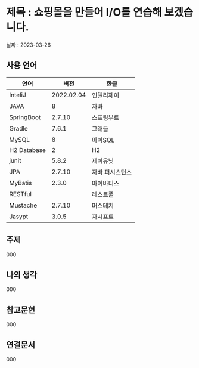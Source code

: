 # 제목 : 쇼핑몰을 만들어 I/O를 연습해 보겠습니다.
날짜 : 2023-03-26

## 사용 언어
|언어|버전|한글|
|-|-|-|
|InteliJ|2022.02.04|인텔리제이|
|JAVA|8|자바|
|SpringBoot|2.7.10|스프링부트|
|Gradle|7.6.1|그래들|
|MySQL|8|마이SQL|
|H2 Database|2|H2|
|junit|5.8.2|제이유닛|
|JPA|2.7.10|자바 퍼시스턴스|
|MyBatis|2.3.0|마이바티스|
|RESTful||레스트풀|
|Mustache|2.7.10|머스테치|
|Jasypt|3.0.5|자시프트|

## 주제
000
## 나의 생각
000
## 참고문헌
000
## 연결문서
000
